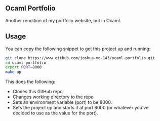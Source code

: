 ## Ocaml Portfolio
Another rendition of my portfolio website, but in Ocaml.

## Usage
You can copy the following snippet to get this project up and running:

``` bash
git clone https://www.github.com/joshua-mo-143/ocaml-portfolio.git
cd ocaml-portfolio
export PORT=8000
make up
```

This does the following:
- Clones this GitHub repo
- Changes working directory to the repo
- Sets an environment variable (port) to be 8000.
- Sets the project up and starts it at port 8000 (or whatever you've decided to use as the value for the port).
